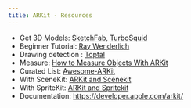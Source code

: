 ```yaml
---
title: ARKit - Resources 
---
```


- Get 3D Models: [SketchFab](https://sketchfab.com/), [TurboSquid](https://www.turbosquid.com/)
- Beginner Tutorial: [Ray Wenderlich](https://www.raywenderlich.com/172543/augmented-reality-and-arkit-tutorial)
- Drawing detection : [Toptal](https://www.toptal.com/swift/ios-arkit-tutorial-drawing-in-air-with-fingers)
- Measure: [How to Measure Objects With ARKit](https://virtualrealitypop.com/ios-11-tutorial-how-to-measure-objects-with-arkit-743d2ec78afc)
- Curated List: [Awesome-ARKit](https://github.com/olucurious/Awesome-ARKit)
- With SceneKit: [ARKit and Scenekit](https://blog.pusher.com/building-an-ar-app-with-arkit-and-scenekit/)
- With SpriteKit: [ARKit and Spritekit](https://blog.pusher.com/building-ar-game-arkit-spritekit/)
- Documentation: https://developer.apple.com/arkit/

